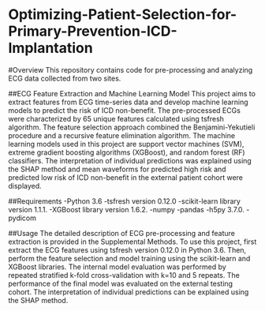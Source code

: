 # Optimizing-Patient-Selection-for-Primary-Prevention-ICD-Implantation

#Overview
This repository contains code for pre-processing and analyzing ECG data collected from two sites. 

##ECG Feature Extraction and Machine Learning Model
This project aims to extract features from ECG time-series data and develop machine learning models to predict the risk of ICD non-benefit. The pre-processed ECGs were characterized by 65 unique features calculated using tsfresh algorithm. The feature selection approach combined the Benjamini-Yekutieli procedure and a recursive feature elimination algorithm. The machine learning models used in this project are support vector machines (SVM), extreme gradient boosting algorithms (XGBoost), and random forest (RF) classifiers. The interpretation of individual predictions was explained using the SHAP method and mean waveforms for predicted high risk and predicted low risk of ICD non-benefit in the external patient cohort were displayed.

##Requirements
-Python 3.6
-tsfresh version 0.12.0
-scikit-learn library version 1.1.1.
-XGBoost library version 1.6.2.
-numpy
-pandas
-h5py 3.7.0.
-pydicom

##Usage
The detailed description of ECG pre-processing and feature extraction is provided in the Supplemental Methods. To use this project, first extract the ECG features using tsfresh version 0.12.0 in Python 3.6. Then, perform the feature selection and model training using the scikit-learn and XGBoost libraries. The internal model evaluation was performed by repeated stratified k-fold cross-validation with k=10 and 5 repeats. The performance of the final model was evaluated on the external testing cohort. The interpretation of individual predictions can be explained using the SHAP method.
